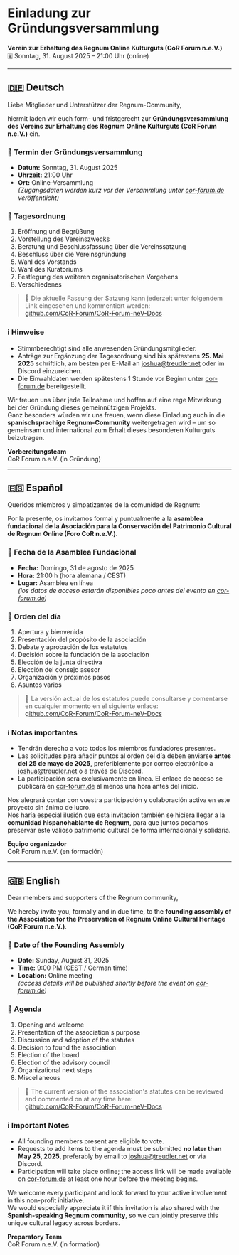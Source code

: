  # Einladung zur Gründungsversammlung  
 **Verein zur Erhaltung des Regnum Online Kulturguts (CoR Forum n.e.V.)**  
 🗓️ Sonntag, 31. August 2025 – 21:00 Uhr (online)
 
 ---
 
 ## 🇩🇪 Deutsch
 
 Liebe Mitglieder und Unterstützer der Regnum-Community,
 
 hiermit laden wir euch form- und fristgerecht zur **Gründungsversammlung des Vereins zur Erhaltung des Regnum Online Kulturguts (CoR Forum n.e.V.)** ein.
 
 ### 📅 Termin der Gründungsversammlung
 
 - **Datum:** Sonntag, 31. August 2025  
 - **Uhrzeit:** 21:00 Uhr  
 - **Ort:** Online-Versammlung  
   *(Zugangsdaten werden kurz vor der Versammlung unter [cor-forum.de](https://cor-forum.de) veröffentlicht)*
 
 ### 📌 Tagesordnung
 
 1. Eröffnung und Begrüßung  
 2. Vorstellung des Vereinszwecks  
 3. Beratung und Beschlussfassung über die Vereinssatzung  
 4. Beschluss über die Vereinsgründung  
 5. Wahl des Vorstands  
 6. Wahl des Kuratoriums  
 7. Festlegung des weiteren organisatorischen Vorgehens  
 8. Verschiedenes
 
 > 📄 Die aktuelle Fassung der Satzung kann jederzeit unter folgendem Link eingesehen und kommentiert werden:  
 > [github.com/CoR-Forum/CoR-Forum-neV-Docs](https://github.com/CoR-Forum/CoR-Forum-neV-Docs/tree/main)
 
 ### ℹ️ Hinweise
 
 - Stimmberechtigt sind alle anwesenden Gründungsmitglieder.  
 - Anträge zur Ergänzung der Tagesordnung sind bis spätestens **25. Mai 2025** schriftlich, am besten per E-Mail an [joshua@treudler.net](mailto:joshua@treudler.net) oder im Discord einzureichen.  
 - Die Einwahldaten werden spätestens 1 Stunde vor Beginn unter [cor-forum.de](https://cor-forum.de) bereitgestellt.
 
 Wir freuen uns über jede Teilnahme und hoffen auf eine rege Mitwirkung bei der Gründung dieses gemeinnützigen Projekts.  
 Ganz besonders würden wir uns freuen, wenn diese Einladung auch in die **spanischsprachige Regnum-Community** weitergetragen wird – um so gemeinsam und international zum Erhalt dieses besonderen Kulturguts beizutragen.
 
 **Vorbereitungsteam**  
 CoR Forum n.e.V. (in Gründung)

---

## 🇪🇸 Español

Queridos miembros y simpatizantes de la comunidad de Regnum:

Por la presente, os invitamos formal y puntualmente a la **asamblea fundacional de la Asociación para la Conservación del Patrimonio Cultural de Regnum Online (Foro CoR n.e.V.)**.

### 📅 Fecha de la Asamblea Fundacional

- **Fecha:** Domingo, 31 de agosto de 2025  
- **Hora:** 21:00 h (hora alemana / CEST)  
- **Lugar:** Asamblea en línea  
  *(los datos de acceso estarán disponibles poco antes del evento en [cor-forum.de](https://cor-forum.de))*

### 📌 Orden del día

1. Apertura y bienvenida  
2. Presentación del propósito de la asociación  
3. Debate y aprobación de los estatutos  
4. Decisión sobre la fundación de la asociación  
5. Elección de la junta directiva  
6. Elección del consejo asesor  
7. Organización y próximos pasos  
8. Asuntos varios

> 📄 La versión actual de los estatutos puede consultarse y comentarse en cualquier momento en el siguiente enlace:  
> [github.com/CoR-Forum/CoR-Forum-neV-Docs](https://github.com/CoR-Forum/CoR-Forum-neV-Docs/tree/main)

### ℹ️ Notas importantes

- Tendrán derecho a voto todos los miembros fundadores presentes.  
- Las solicitudes para añadir puntos al orden del día deben enviarse **antes del 25 de mayo de 2025**, preferiblemente por correo electrónico a [joshua@treudler.net](mailto:joshua@treudler.net) o a través de Discord.  
- La participación será exclusivamente en línea. El enlace de acceso se publicará en [cor-forum.de](https://cor-forum.de) al menos una hora antes del inicio.

Nos alegrará contar con vuestra participación y colaboración activa en este proyecto sin ánimo de lucro.  
Nos haría especial ilusión que esta invitación también se hiciera llegar a la **comunidad hispanohablante de Regnum**, para que juntos podamos preservar este valioso patrimonio cultural de forma internacional y solidaria.

**Equipo organizador**  
CoR Forum n.e.V. (en formación)

---

## 🇬🇧 English

Dear members and supporters of the Regnum community,

We hereby invite you, formally and in due time, to the **founding assembly of the Association for the Preservation of Regnum Online Cultural Heritage (CoR Forum n.e.V.)**.

### 📅 Date of the Founding Assembly

- **Date:** Sunday, August 31, 2025  
- **Time:** 9:00 PM (CEST / German time)  
- **Location:** Online meeting  
  *(access details will be published shortly before the event on [cor-forum.de](https://cor-forum.de))*

### 📌 Agenda

1. Opening and welcome  
2. Presentation of the association's purpose  
3. Discussion and adoption of the statutes  
4. Decision to found the association  
5. Election of the board  
6. Election of the advisory council  
7. Organizational next steps  
8. Miscellaneous

> 📄 The current version of the association's statutes can be reviewed and commented on at any time here:  
> [github.com/CoR-Forum/CoR-Forum-neV-Docs](https://github.com/CoR-Forum/CoR-Forum-neV-Docs/tree/main)

### ℹ️ Important Notes

- All founding members present are eligible to vote.  
- Requests to add items to the agenda must be submitted **no later than May 25, 2025**, preferably by email to [joshua@treudler.net](mailto:joshua@treudler.net) or via Discord.  
- Participation will take place online; the access link will be made available on [cor-forum.de](https://cor-forum.de) at least one hour before the meeting begins.

We welcome every participant and look forward to your active involvement in this non-profit initiative.  
We would especially appreciate it if this invitation is also shared with the **Spanish-speaking Regnum community**, so we can jointly preserve this unique cultural legacy across borders.

**Preparatory Team**  
CoR Forum n.e.V. (in formation)
